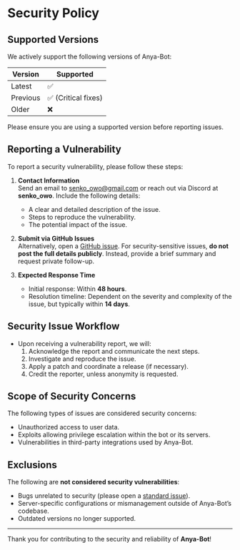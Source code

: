 # Security Policy

## Supported Versions

We actively support the following versions of Anya-Bot:

| Version   | Supported          |
|-----------|--------------------|
| Latest    | ✅                 |
| Previous  | ✅ (Critical fixes)|
| Older     | ❌                 |

Please ensure you are using a supported version before reporting issues.

## Reporting a Vulnerability

To report a security vulnerability, please follow these steps:

1. **Contact Information**  
   Send an email to [senko_owo@gmail.com](mailto:senko_owo@gmail.com) or reach out via Discord at **senko_owo**. Include the following details:
   - A clear and detailed description of the issue.
   - Steps to reproduce the vulnerability.
   - The potential impact of the issue.

2. **Submit via GitHub Issues**  
   Alternatively, open a [GitHub issue](https://github.com/Anya-Devs/Anya-Bot/issues). For security-sensitive issues, **do not post the full details publicly**. Instead, provide a brief summary and request private follow-up.

3. **Expected Response Time**  
   - Initial response: Within **48 hours**.
   - Resolution timeline: Dependent on the severity and complexity of the issue, but typically within **14 days**.

## Security Issue Workflow

- Upon receiving a vulnerability report, we will:
  1. Acknowledge the report and communicate the next steps.
  2. Investigate and reproduce the issue.
  3. Apply a patch and coordinate a release (if necessary).
  4. Credit the reporter, unless anonymity is requested.

## Scope of Security Concerns

The following types of issues are considered security concerns:
- Unauthorized access to user data.
- Exploits allowing privilege escalation within the bot or its servers.
- Vulnerabilities in third-party integrations used by Anya-Bot.

## Exclusions

The following are **not considered security vulnerabilities**:
- Bugs unrelated to security (please open a [standard issue](https://github.com/Anya-Devs/Anya-Bot/issues)).
- Server-specific configurations or mismanagement outside of Anya-Bot’s codebase.
- Outdated versions no longer supported.

---

Thank you for contributing to the security and reliability of **Anya-Bot**!
